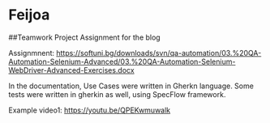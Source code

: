 # Feijoa
##Teamwork Project Assignment for the blog

Assignmnent: https://softuni.bg/downloads/svn/qa-automation/03.%20QA-Automation-Selenium-Advanced/03.%20QA-Automation-Selenium-WebDriver-Advanced-Exercises.docx

In the documentation, Use Cases were written in Gherkn language. Some tests were written in gherkin as well, using SpecFlow framework.

Example video1: https://youtu.be/QPEKwmuwalk